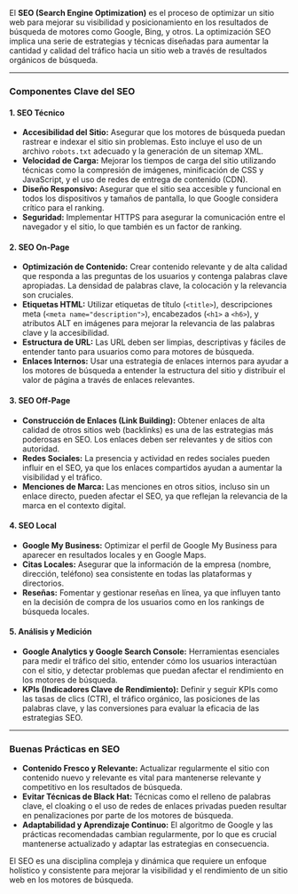 El **SEO (Search Engine Optimization)** es el proceso de optimizar un sitio web para mejorar su visibilidad y posicionamiento en los resultados de búsqueda de motores como Google, Bing, y otros. La optimización SEO implica una serie de estrategias y técnicas diseñadas para aumentar la cantidad y calidad del tráfico hacia un sitio web a través de resultados orgánicos de búsqueda.

---

### **Componentes Clave del SEO**

#### **1. SEO Técnico**

- **Accesibilidad del Sitio:** Asegurar que los motores de búsqueda puedan rastrear e indexar el sitio sin problemas. Esto incluye el uso de un archivo `robots.txt` adecuado y la generación de un sitemap XML.
- **Velocidad de Carga:** Mejorar los tiempos de carga del sitio utilizando técnicas como la compresión de imágenes, minificación de CSS y JavaScript, y el uso de redes de entrega de contenido (CDN).
- **Diseño Responsivo:** Asegurar que el sitio sea accesible y funcional en todos los dispositivos y tamaños de pantalla, lo que Google considera crítico para el ranking.
- **Seguridad:** Implementar HTTPS para asegurar la comunicación entre el navegador y el sitio, lo que también es un factor de ranking.

#### **2. SEO On-Page**

- **Optimización de Contenido:** Crear contenido relevante y de alta calidad que responda a las preguntas de los usuarios y contenga palabras clave apropiadas. La densidad de palabras clave, la colocación y la relevancia son cruciales.
- **Etiquetas HTML:** Utilizar etiquetas de título (`<title>`), descripciones meta (`<meta name="description">`), encabezados (`<h1>` a `<h6>`), y atributos ALT en imágenes para mejorar la relevancia de las palabras clave y la accesibilidad.
- **Estructura de URL:** Las URL deben ser limpias, descriptivas y fáciles de entender tanto para usuarios como para motores de búsqueda.
- **Enlaces Internos:** Usar una estrategia de enlaces internos para ayudar a los motores de búsqueda a entender la estructura del sitio y distribuir el valor de página a través de enlaces relevantes.

#### **3. SEO Off-Page**

- **Construcción de Enlaces (Link Building):** Obtener enlaces de alta calidad de otros sitios web (backlinks) es una de las estrategias más poderosas en SEO. Los enlaces deben ser relevantes y de sitios con autoridad.
- **Redes Sociales:** La presencia y actividad en redes sociales pueden influir en el SEO, ya que los enlaces compartidos ayudan a aumentar la visibilidad y el tráfico.
- **Menciones de Marca:** Las menciones en otros sitios, incluso sin un enlace directo, pueden afectar el SEO, ya que reflejan la relevancia de la marca en el contexto digital.

#### **4. SEO Local**

- **Google My Business:** Optimizar el perfil de Google My Business para aparecer en resultados locales y en Google Maps.
- **Citas Locales:** Asegurar que la información de la empresa (nombre, dirección, teléfono) sea consistente en todas las plataformas y directorios.
- **Reseñas:** Fomentar y gestionar reseñas en línea, ya que influyen tanto en la decisión de compra de los usuarios como en los rankings de búsqueda locales.

#### **5. Análisis y Medición**

- **Google Analytics y Google Search Console:** Herramientas esenciales para medir el tráfico del sitio, entender cómo los usuarios interactúan con el sitio, y detectar problemas que puedan afectar el rendimiento en los motores de búsqueda.
- **KPIs (Indicadores Clave de Rendimiento):** Definir y seguir KPIs como las tasas de clics (CTR), el tráfico orgánico, las posiciones de las palabras clave, y las conversiones para evaluar la eficacia de las estrategias SEO.

---

### **Buenas Prácticas en SEO**

- **Contenido Fresco y Relevante:** Actualizar regularmente el sitio con contenido nuevo y relevante es vital para mantenerse relevante y competitivo en los resultados de búsqueda.
- **Evitar Técnicas de Black Hat:** Técnicas como el relleno de palabras clave, el cloaking o el uso de redes de enlaces privadas pueden resultar en penalizaciones por parte de los motores de búsqueda.
- **Adaptabilidad y Aprendizaje Continuo:** El algoritmo de Google y las prácticas recomendadas cambian regularmente, por lo que es crucial mantenerse actualizado y adaptar las estrategias en consecuencia.

El SEO es una disciplina compleja y dinámica que requiere un enfoque holístico y consistente para mejorar la visibilidad y el rendimiento de un sitio web en los motores de búsqueda.